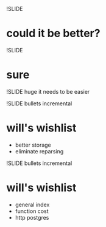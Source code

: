 !SLIDE
# could it be better?

!SLIDE
# sure

!SLIDE huge
it needs to be easier

!SLIDE bullets incremental
# will's wishlist
* better storage
* eliminate reparsing

!SLIDE bullets incremental
# will's wishlist
* general index
* function cost
* http postgres
